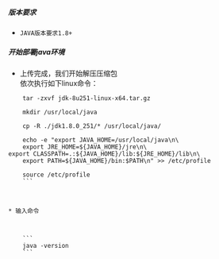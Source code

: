##### 版本要求

* `JAVA版本要求1.8+`

##### 开始部署java环境

* 上传完成，我们开始解压压缩包  
    依次执行如下linux命令：  
    
```shell
    tar -zxvf jdk-8u251-linux-x64.tar.gz

    mkdir /usr/local/java

    cp -R ./jdk1.8.0_251/* /usr/local/java/
    
    echo -e "export JAVA_HOME=/usr/local/java\n\
    export JRE_HOME=${JAVA_HOME}/jre\n\
export CLASSPATH=.:${JAVA_HOME}/lib:${JRE_HOME}/lib\n\
    export PATH=${JAVA_HOME}/bin:$PATH\n" >> /etc/profile

    source /etc/profile
    ```
    
    
    
* 输入命令

    
    
    ```
    java -version
    ```
    
    